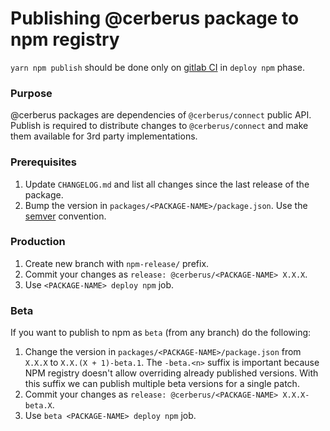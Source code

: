 # Publishing @cerberus package to npm registry

`yarn npm publish` should be done only on [gitlab CI](https://gitlab.com/satoshilabs/cerberus/cerberus-suite/-/pipelines/) in `deploy npm` phase.

### Purpose

@cerberus packages are dependencies of `@cerberus/connect` public API.
Publish is required to distribute changes to `@cerberus/connect` and make them available for 3rd party implementations.

### Prerequisites

1. Update `CHANGELOG.md` and list all changes since the last release of the package.
1. Bump the version in `packages/<PACKAGE-NAME>/package.json`. Use the [semver](https://semver.org/) convention.

### Production

1. Create new branch with `npm-release/` prefix.
1. Commit your changes as `release: @cerberus/<PACKAGE-NAME> X.X.X`.
1. Use `<PACKAGE-NAME> deploy npm` job.

### Beta

If you want to publish to npm as `beta` (from any branch) do the following:

1. Change the version in `packages/<PACKAGE-NAME>/package.json` from `X.X.X` to `X.X.(X + 1)-beta.1`.
   The `-beta.<n>` suffix is important because NPM registry doesn't allow overriding already published versions.
   With this suffix we can publish multiple beta versions for a single patch.
1. Commit your changes as `release: @cerberus/<PACKAGE-NAME> X.X.X-beta.X`.
1. Use `beta <PACKAGE-NAME> deploy npm` job.

